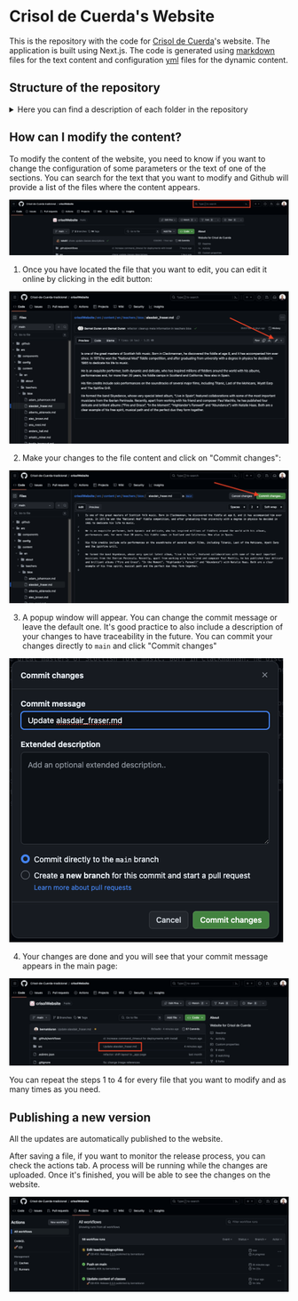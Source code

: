 # Crisol de Cuerda's Website

This is the repository with the code for [Crisol de Cuerda](https://www.crisoldecuerda.com)'s website. The application is built using Next.js. The code is generated using [markdown](https://www.markdownguide.org/basic-syntax/) files for the text content and configuration [yml](https://docs.ansible.com/ansible/latest/reference_appendices/YAMLSyntax.html) files for the dynamic content.

## Structure of the repository

<details>
  <summary>Here you can find a description of each folder in the repository</summary>

```
└── 📁crisolWebsite
  └── 📁.github/workflows/cd.yml    -> Deployment workflow. Triggers when a new release is
  |                                    generated and deploys automatically to our hosting.
  |                                    It builds the application and starts the server for
  |                                    the SSR
  └── docs              -> Images used in the Readme section
  └── 📁src             -> The source code of the application
    └── 📁components    -> Components for the UI
    └── 📁config        -> Configuration files. A set of yml files that contain the
      |                    configuration of the different sections of the application.
      └── config.yml    -> General purpose configuration: the start and end date for this
      |                    year's edition, parameters for our registration process, links
      |                    to our social media, etc
      └── crisolBookIndex.yml  -> The index of the Crisol book. Used in the table displayed
      |                           on the /crisol-book page
      └── indexPage.yml        -> Text content for the home page. Literals for the buttons
      |                           and links
      └── media.yml            -> config for the /media page. Literals, links for the videos
      |                           and photo album
      └── menu.yml             -> Literals for the navigation menu
      └── teachers.yml         -> Teachers configuration, includes name, id, instruments,
      |                           years and media for each teacher
      └── translations.yml     -> General purpose translations in the application.
    └── 📁content            -> Markdown content of the app. Follows the router structure
      |                         and contains one folder for English and another for Spanish
      |                         with identical structure. The content of the files is
      |                         converted to the HTML displayed in the website. Some files
      |                         contain meta information with the pictures, links and other
      |                         necessary elements to render.
      └── 📁en
        └── 📁about
        └── ...
        └── 📁teachers
          └── 📁bios
            └── alasdair_fraser.md   -> use the teacher's id as the file name. They contain
            |                           the text displayed in each teacher's biography.
            └── ....
      └── 📁es
    └── 📁hooks         -> React custom hooks for the app
    └── 📁pages         -> Pages tsx files
      └── _app.tsx      -> Global layout of the application
      └── index.tsx     -> Home page
      └── ....
    └── 📁styles        -> Global styles of the app. Most pages contain their own stiles.
        |                  The Globals.css file contains a css reset definition.
        └── globals.css
        └── home-page.tsx
    └── 📁types         -> Typescript definition
        └── Teacher.ts
        └── constants.d.ts
    └── 📁utils         -> Several utility functions
        └── baseUrl.ts
        └── getContent.ts
        └── getPhotos.ts
        └── parseTemplate.ts
  └── .eslintrc.json   -> Linting and other configuration files
  └── ....
```

</details>

## How can I modify the content?

To modify the content of the website, you need to know if you want to change the configuration of some parameters or the text of one of the sections. You can search for the text that you want to modify and Github will provide a list of the files where the content appears.

![search box in github](/docs/search.png)

1. Once you have located the file that you want to edit, you can edit it online by clicking in the edit button:

![edit the file](/docs/edit_files.png)

2. Make your changes to the file content and click on "Commit changes":

![commit changes](/docs/make_changes.png)

3. A popup window will appear. You can change the commit message or leave the default one. It's good practice to also include a description of your changes to have traceability in the future. You can commit your changes directly to `main` and click "Commit changes"

![commit popup](/docs/commit_changes.png)

4. Your changes are done and you will see that your commit message appears in the main page:

![commit saved](/docs/commit_saved.png)

You can repeat the steps 1 to 4 for every file that you want to modify and as many times as you need.

## Publishing a new version

All the updates are automatically published to the website.

After saving a file, if you want to monitor the release process, you can check the actions tab. A process will be running while the changes are uploaded. Once it's finished, you will be able to see the changes on the website.

![release action](/docs/release_action.png)
